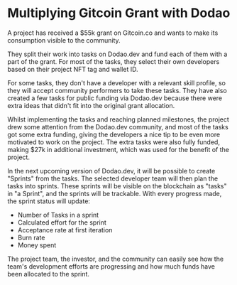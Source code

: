 # Multiplying Gitcoin Grant with Dodao

A project has received a $55k grant on Gitcoin.co and wants to make its consumption visible to the community.

They split their work into tasks on Dodao.dev and fund each of them with a part of the grant. For most of the tasks, they select their own developers based on their project NFT tag and wallet ID.

For some tasks, they don't have a developer with a relevant skill profile, so they will accept community performers to take these tasks. They have also created a few tasks for public funding via Dodao.dev because there were extra ideas that didn't fit into the original grant allocation.

Whilst implementing the tasks and reaching planned milestones, the project drew some attention from the Dodao.dev community, and most of the tasks got some extra funding, giving the developers a nice tip to be even more motivated to work on the project. The extra tasks were also fully funded, making $27k in additional investment, which was used for the benefit of the project.

In the next upcoming version of Dodao.dev, it will be possible to create "Sprints" from the tasks. The selected developer team will then plan the tasks into sprints. These sprints will be visible on the blockchain as "tasks" in "a Sprint", and the sprints will be trackable. With every progress made, the sprint status will update:

- Number of Tasks in a sprint
- Calculated effort for the sprint
- Acceptance rate at first iteration
- Burn rate
- Money spent

The project team, the investor, and the community can easily see how the team's development efforts are progressing and how much funds have been allocated to the sprint.
